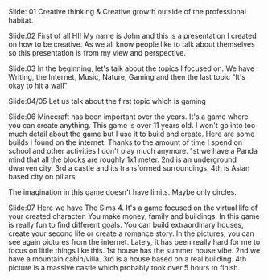 Slide: 01
Creative thinking & Creative growth outside of the professional habitat.

Slide:02
First of all HI! My name is John and this is a presentation I created on how to be creative. As we all know people like to talk about themselves so this presentation is from my view and perspective.

Slide:03
In the beginning, let's talk about the topics I focused on.
We have Writing, the Internet, Music, Nature, Gaming and then the last topic "It's okay to hit a wall"

Slide:04/05
Let us talk about the first topic which is gaming

Slide:06
Minecraft has been important over the years. It's a game where you can create anything. This game is over 11 years old. I won't go into too much detail about the game but I use it to build and create.
Here are some builds I found on the internet. Thanks to the amount of time I spend on school and other activities I don't play much anymore. 
1st we have a Panda mind that all the blocks are roughly 1x1 meter.
2nd is an underground dwarven city.
3rd a castle and its transformed surroundings.
4th is Asian based city on pillars.

The imagination in this game doesn't have limits. Maybe only circles.

Slide:07
Here we have The Sims 4. It's a game focused on the virtual life of your created character. You make money, family and buildings. In this game is really fun to find different goals. You can build extraordinary houses, create your second life or create a romance story.
In the pictures, you can see again pictures from the internet. Lately, it has been really hard for me to focus on little things like this.
1st house has the summer house vibe.
2nd we have a mountain cabin/villa.
3rd is a house based on a real building.
4th picture is a massive castle which probably took over 5 hours to finish.

